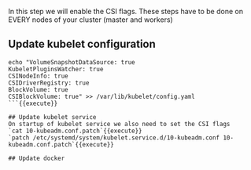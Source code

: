 In this step we will enable the CSI flags.
These steps have to be done on EVERY nodes of your cluster (master and workers)

## Update kubelet configuration

```
echo "VolumeSnapshotDataSource: true
KubeletPluginsWatcher: true
CSINodeInfo: true
CSIDriverRegistry: true
BlockVolume: true
CSIBlockVolume: true" >> /var/lib/kubelet/config.yaml
```{{execute}}

## Update kubelet service
On startup of kubelet service we also need to set the CSI flags
`cat 10-kubeadm.conf.patch`{{execute}}
`patch /etc/systemd/system/kubelet.service.d/10-kubeadm.conf 10-kubeadm.conf.patch`{{execute}}

## Update docker

